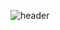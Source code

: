 ![header](https://capsule-render.vercel.app/api?type=waving&color=auto&height=200&section=header&text=Zobayer😎&fontSize=90)

